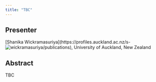 ```yaml
---
title: "TBC"
---
```


## Presenter

<div class = "figure">
[Shanika Wickramasuriya](https://profiles.auckland.ac.nz/s-wickramasuriya/publications), University of Auckland, New Zealand
<img src="/img/shanika.png" style="float:left;width=200px;height=200px">
</div>

## Abstract

TBC
